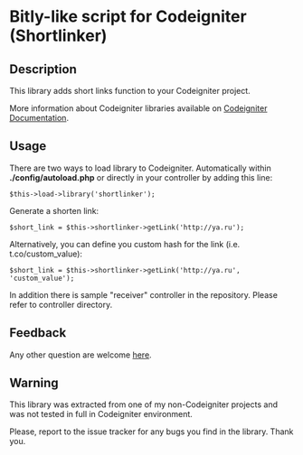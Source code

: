 Bitly-like script for Codeigniter (Shortlinker)
===============================================

Description
-----------

This library adds short links function to your Codeigniter project.

More information about Codeigniter libraries available on [Codeigniter Documentation](http://codeigniter.com/user_guide).

Usage
-----

There are two ways to load library to Codeigniter. Automatically within **./config/autoload.php** or directly in your controller by adding this line:  

	$this->load->library('shortlinker');

Generate a shorten link:

	$short_link = $this->shortlinker->getLink('http://ya.ru');
	
Alternatively, you can define you custom hash for the link (i.e. t.co/custom_value):

	$short_link = $this->shortlinker->getLink('http://ya.ru', 'custom_value');

In addition there is sample "receiver" controller in the repository. Please refer to controller directory.

Feedback
--------

Any other question are welcome [here](https://github.com/MunGell/Codeigniter-Short-Links/issues).
	
Warning
--------

This library was extracted from one of my non-Codeigniter projects and was not tested in full in Codeigniter environment.

Please, report to the issue tracker for any bugs you find in the library. Thank you.